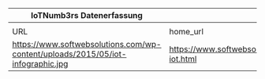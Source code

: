 |IoTNumb3rs Datenerfassung|||||||||||
| ---- | ---- | ---- | ---- | ---- | ---- | ---- | ---- | ---- | ---- | ---- |
||||||||||||
|URL|home_url|filename|device_class|device_count|market_class|market_volume|prognosis_year|publication_year|authorship_class|Dropbox folder|
|https://www.softwebsolutions.com/wp-content/uploads/2015/05/iot-infographic.jpg|https://www.softwebsolutions.com/infographic-iot.html|file2_iot-infographic.jpg|generic IoT|20000000000|||2020|2013|company|marielledemuth/20181125-1200|
